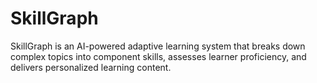 # SkillGraph

SkillGraph is an AI-powered adaptive learning system that breaks down complex topics into component skills, assesses learner proficiency, and delivers personalized learning content.